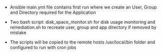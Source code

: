 - Ansible main.yml file contains first run where we create an User, Group 
  and Directory required for the Application
  
- Two bash script: disk_space_monitor.sh for disk usage monitoring and remediation.sh 
  to recreate user, group and app directory if removed by mistake
 
- The scripts will be copied to the remote hosts /usr/local/bin folder 
   and configured to run with cron jobs 
  
	  

